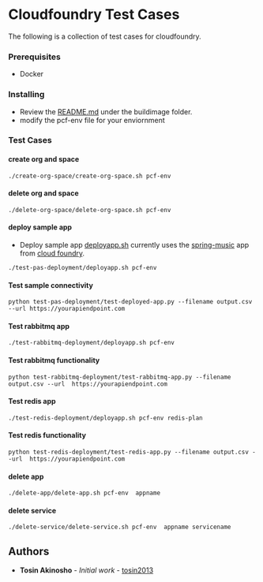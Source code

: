 # Cloudfoundry Test Cases

The following is a collection of test cases for cloudfoundry.

### Prerequisites

* Docker

### Installing

*  Review the [README.md](https://github.com/tosin2013/cloudfoundry-testcases/blob/master/buildimage/) under the buildimage folder.
* modify the pcf-env file for your enviornment

### Test Cases
#### create org and space
```
./create-org-space/create-org-space.sh pcf-env
```

#### delete org and space
```
./delete-org-space/delete-org-space.sh pcf-env
```
#### deploy sample app
* Deploy sample app [deployapp.sh](https://github.com/tosin2013/cloudfoundry-testcases/blob/master/test-pas-deployment/deployapp.sh) currently uses the [spring-music](https://github.com/cloudfoundry-samples/spring-music) app from [cloud foundry](https://github.com/cloudfoundry-samples/spring-music).
```
./test-pas-deployment/deployapp.sh pcf-env
```

#### Test sample connectivity
```
python test-pas-deployment/test-deployed-app.py --filename output.csv --url https://yourapiendpoint.com
```

#### Test rabbitmq app
```
./test-rabbitmq-deployment/deployapp.sh pcf-env
```

#### Test rabbitmq functionality
```
python test-rabbitmq-deployment/test-rabbitmq-app.py --filename output.csv --url  https://yourapiendpoint.com
```


#### Test redis app
```
./test-redis-deployment/deployapp.sh pcf-env redis-plan
```

#### Test redis functionality
```
python test-redis-deployment/test-redis-app.py --filename output.csv --url  https://yourapiendpoint.com
```


#### delete app
```
./delete-app/delete-app.sh pcf-env  appname
```

#### delete service
```
./delete-service/delete-service.sh pcf-env  appname servicename
```

## Authors

* **Tosin Akinosho** - *Initial work* - [tosin2013](https://github.com/tosin2013)
